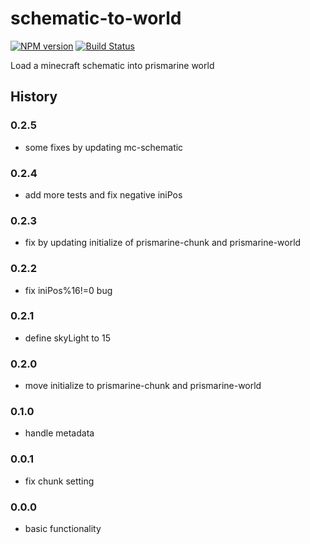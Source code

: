 # schematic-to-world
[![NPM version](https://img.shields.io/npm/v/schematic-to-world.svg)](http://npmjs.com/package/schematic-to-world)
[![Build Status](https://img.shields.io/circleci/project/rom1504/schematic-to-world/master.svg)](https://circleci.com/gh/rom1504/schematic-to-world)

Load a minecraft schematic into prismarine world

## History

### 0.2.5

* some fixes by updating mc-schematic

### 0.2.4

* add more tests and fix negative iniPos

### 0.2.3

* fix by updating initialize of prismarine-chunk and prismarine-world

### 0.2.2

* fix iniPos%16!=0 bug

### 0.2.1

* define skyLight to 15

### 0.2.0

* move initialize to prismarine-chunk and prismarine-world

### 0.1.0

* handle metadata

### 0.0.1

* fix chunk setting

### 0.0.0

* basic functionality